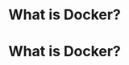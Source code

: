 # **What is Docker?**

# **What is Docker?**
<!--stackedit_data:
eyJoaXN0b3J5IjpbLTE2NTgyODUzOTJdfQ==
-->